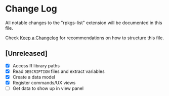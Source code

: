 # Change Log

All notable changes to the "rpkgs-list" extension will be documented in this file.

Check [Keep a Changelog](http://keepachangelog.com/) for recommendations on how to structure this file.

## [Unreleased]

- [x] Access R library paths
- [x] Read `DESCRIPTION` files and extract variables
- [x] Create a data model
- [x] Register commands/UX views
- [ ] Get data to show up in view panel

